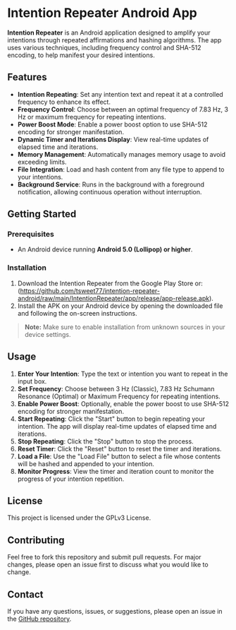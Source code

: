 # Intention Repeater Android App

**Intention Repeater** is an Android application designed to amplify your intentions through repeated affirmations and hashing algorithms. The app uses various techniques, including frequency control and SHA-512 encoding, to help manifest your desired intentions.

## Features

- **Intention Repeating**: Set any intention text and repeat it at a controlled frequency to enhance its effect.
- **Frequency Control**: Choose between an optimal frequency of 7.83 Hz, 3 Hz or maximum frequency for repeating intentions.
- **Power Boost Mode**: Enable a power boost option to use SHA-512 encoding for stronger manifestation.
- **Dynamic Timer and Iterations Display**: View real-time updates of elapsed time and iterations.
- **Memory Management**: Automatically manages memory usage to avoid exceeding limits.
- **File Integration**: Load and hash content from any file type to append to your intentions.
- **Background Service**: Runs in the background with a foreground notification, allowing continuous operation without interruption.

## Getting Started

### Prerequisites

- An Android device running **Android 5.0 (Lollipop) or higher**.

### Installation

1. Download the Intention Repeater from the Google Play Store or: (https://github.com/tsweet77/intention-repeater-android/raw/main/IntentionRepeater/app/release/app-release.apk).
2. Install the APK on your Android device by opening the downloaded file and following the on-screen instructions.

> **Note:** Make sure to enable installation from unknown sources in your device settings.

## Usage

1. **Enter Your Intention**: Type the text or intention you want to repeat in the input box.
2. **Set Frequency**: Choose between 3 Hz (Classic), 7.83 Hz Schumann Resonance (Optimal) or Maximum Frequency for repeating intentions.
3. **Enable Power Boost**: Optionally, enable the power boost to use SHA-512 encoding for stronger manifestation.
4. **Start Repeating**: Click the "Start" button to begin repeating your intention. The app will display real-time updates of elapsed time and iterations.
5. **Stop Repeating**: Click the "Stop" button to stop the process.
6. **Reset Timer**: Click the "Reset" button to reset the timer and iterations.
7. **Load a File**: Use the "Load File" button to select a file whose contents will be hashed and appended to your intention.
8. **Monitor Progress**: View the timer and iteration count to monitor the progress of your intention repetition.

## License

This project is licensed under the GPLv3 License.

## Contributing

Feel free to fork this repository and submit pull requests. For major changes, please open an issue first to discuss what you would like to change.

## Contact

If you have any questions, issues, or suggestions, please open an issue in the [GitHub repository](https://github.com/tsweet77/intention-repeater-android).
